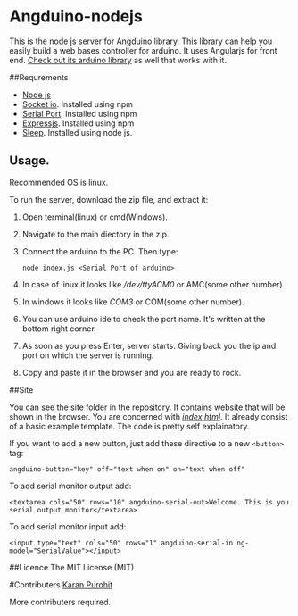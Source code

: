 # Angduino-nodejs
This is the node js server for Angduino library. This library can help you easily build a web bases controller for arduino. It uses Angularjs for front end. [Check out its arduino library](https://github.com/K-ran/Angduino-arduino) as well that works with it.  

##Requrements
* [Node js](https://nodejs.org/)
* [Socket io](http://socket.io/). Installed using npm
* [Serial Port](https://www.npmjs.com/package/serialport). Installed using npm
* [Expressjs](http://expressjs.com/). Installed using npm
* [Sleep](https://www.npmjs.com/package/sleep). Installed using node js.

## Usage.

Recommended OS is linux.

To run the server, download the zip file, and extract it:

1. Open terminal(linux) or cmd(Windows). 
2. Navigate to the main diectory in the zip.
3. Connect the arduino to the PC. Then type:

      `node index.js <Serial Port of arduino>`

4. In case of linux it looks like */dev/ttyACM0* or AMC(some other number).
5. In windows it looks like *COM3* or COM(some other number).
6. You can use arduino ide to check the port name. It's written at the bottom right corner.
7. As soon as you press Enter, server starts. Giving back you the ip and port on which the server is running.
8. Copy and paste it in the browser and you are ready to rock.

##Site

You can see the site folder in the repository. It contains website that will be shown in the browser. You are concerned with [*index.html*](https://github.com/K-ran/Angduino-nodejs/blob/master/site/index.html). It already consist of a basic example template. The code is pretty self explainatory.

If you want to add a new button, just add these directive to a new `<button>` tag:

    angduino-button="key" off="text when on" on="text when off"
    
To add serial monitor output add:

    <textarea cols="50" rows="10" angduino-serial-out>Welcome. This is you serial output monitor</textarea>
    
To add serial monitor input add:

    <input type="text" cols="50" rows="1" angduino-serial-in ng-model="SerialValue"></input>
    
##Licence
The MIT License (MIT)

#Contributers
[Karan Purohit](https://github.com/K-ran/)

More contributers required. 
    
